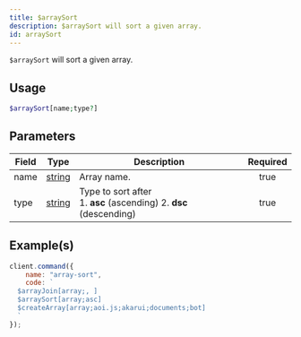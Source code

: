 ```yaml
---
title: $arraySort
description: $arraySort will sort a given array.
id: arraySort
---
```


`$arraySort` will sort a given array.

## Usage

```php
$arraySort[name;type?]
```

## Parameters

| Field | Type                                                                                              | Description                                                              | Required |
| ----- | ------------------------------------------------------------------------------------------------- | ------------------------------------------------------------------------ | :------: |
| name  | [string](https://developer.mozilla.org/en-US/docs/Web/JavaScript/Reference/Global_Objects/String) | Array name.                                                              |   true   |
| type  | [string](https://developer.mozilla.org/en-US/docs/Web/JavaScript/Reference/Global_Objects/String) | Type to sort after <br /> 1. **asc** (ascending) 2. **dsc** (descending) |   true   |

## Example(s)

```javascript
client.command({
    name: "array-sort",
    code: `
  $arrayJoin[array;, ]
  $arraySort[array;asc]
  $createArray[array;aoi.js;akarui;documents;bot]
  `
});
```
